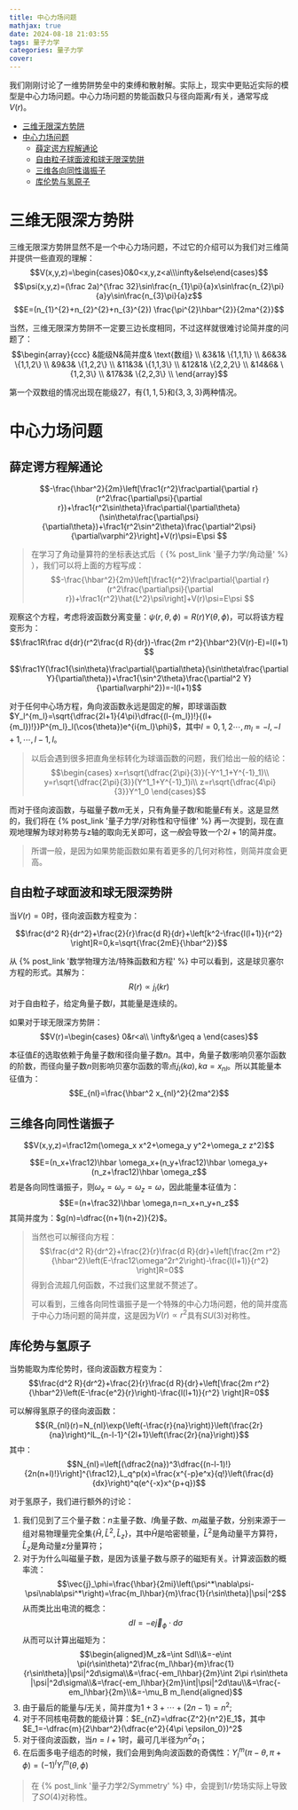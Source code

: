 ```yaml
---
title: 中心力场问题
mathjax: true
date: 2024-08-18 21:03:55
tags: 量子力学
categories: 量子力学
cover:
---
```


我们刚刚讨论了一维势阱势垒中的束缚和散射解。实际上，现实中更贴近实际的模型是中心力场问题。中心力场问题的势能函数只与径向距离$r$有关，通常写成$V(r)$。

- [三维无限深方势阱](#三维无限深方势阱)
- [中心力场问题](#中心力场问题)
  - [薛定谔方程解通论](#薛定谔方程解通论)
  - [自由粒子球面波和球无限深势阱](#自由粒子球面波和球无限深势阱)
  - [三维各向同性谐振子](#三维各向同性谐振子)
  - [库伦势与氢原子](#库伦势与氢原子)


# 三维无限深方势阱
三维无限深方势阱显然不是一个中心力场问题，不过它的介绍可以为我们对三维简并提供一些直观的理解：
$$V(x,y,z)=\begin{cases}0&0<x,y,z<a\\\infty&else\end{cases}$$
$$\psi(x,y,z)=(\frac 2a)^{\frac 32}\sin\frac{n_{1}\pi}{a}x\sin\frac{n_{2}\pi}{a}y\sin\frac{n_{3}\pi}{a}z$$
$$E=(n_{1}^{2}+n_{2}^{2}+n_{3}^{2}) \frac{\pi^{2}\hbar^{2}}{2ma^{2}}$$

当然，三维无限深方势阱不一定要三边长度相同，不过这样就很难讨论简并度的问题了：
$$\begin{array}{ccc}
&能级N&简并度& \text{数组} \\
&3&1& \{1,1,1\} \\
&6&3& \{1,1,2\} \\
&9&3& \{1,2,2\} \\
&11&3& \{1,1,3\} \\
&12&1& \{2,2,2\} \\
&14&6& \{1,2,3\} \\
&17&3& \{2,2,3\} \\
\end{array}$$

第一个双数组的情况出现在能级27，有$\{1,1,5\}$和$\{3,3,3\}$两种情况。


# 中心力场问题

## 薛定谔方程解通论


$$-\frac{\hbar^2}{2m}\left[\frac1{r^2}\frac\partial{\partial r}(r^2\frac{\partial\psi}{\partial r})+\frac1{r^2\sin\theta}\frac\partial{\partial\theta}(\sin\theta\frac{\partial\psi}{\partial\theta})+\frac1{r^2\sin^2\theta}\frac{\partial^2\psi}{\partial\varphi^2}\right]+V(r)\psi=E\psi $$

> 在学习了角动量算符的坐标表达式后（ {% post_link '量子力学/角动量' %} ），我们可以将上面的方程写成：
> $$-\frac{\hbar^2}{2m}\left[\frac1{r^2}\frac\partial{\partial r}(r^2\frac{\partial\psi}{\partial r})+\frac1{r^2}\hat{L^2}\psi\right]+V(r)\psi=E\psi $$

观察这个方程，考虑将波函数分离变量：$\psi(r,\theta,\phi)=R(r)Y(\theta,\phi)$，可以将该方程变形为：
$$\frac1R\frac d{dr}(r^2\frac{d R}{dr})-\frac{2m r^2}{\hbar^2}(V(r)-E)=l(l+1) $$

$$\frac1Y(\frac1{\sin\theta}\frac\partial{\partial\theta}(\sin\theta\frac{\partial Y}{\partial\theta})+\frac1{\sin^2\theta}\frac{\partial^2 Y}{\partial\varphi^2})=-l(l+1)$$

对于任何中心场方程，角向波函数永远是固定的解，即球谐函数$Y_l^{m_l}=\sqrt{\dfrac{2l+1}{4\pi}\dfrac{(l-{m_l})!}{(l+{m_l})!}}P^{m_l}_l(\cos{\theta})e^{i{m_l}\phi}$，其中$l=0,1,2\cdots,{m_l}=-l,-l+1,\cdots,l-1,l$。

> 以后会遇到很多把直角坐标转化为球谐函数的问题，我们给出一般的结论：
> $$\begin{cases}
    x=r\sqrt{\dfrac{2\pi}{3}}(-Y^1_1+Y^{-1}_1)\\
    y=r\sqrt{\dfrac{2\pi}{3}}(Y^1_1+Y^{-1}_1)i\\
    z=r\sqrt{\dfrac{4\pi}{3}}Y^1_0
    \end{cases}$$
> 

而对于径向波函数，与磁量子数$m$无关，只有角量子数$l$和能量$E$有关。这是显然的，我们将在 {% post_link '量子力学/对称性和守恒律' %} 再一次提到，现在直观地理解为球对称势与z轴的取向无关即可，这*一般*会导致一个$2l+1$的简并度。

> 所谓一般，是因为如果势能函数如果有着更多的几何对称性，则简并度会更高。

## 自由粒子球面波和球无限深势阱
当$V(r)=0$时，径向波函数方程变为：

$$\frac{d^2 R}{dr^2}+\frac{2}{r}\frac{d R}{dr}+\left[k^2-\frac{l(l+1)}{r^2} \right]R=0,k=\sqrt{\frac{2mE}{\hbar^2}}$$

从 {% post_link '数学物理方法/特殊函数和方程' %} 中可以看到，这是球贝塞尔方程的形式。其解为：
$$R(r)\propto j_l(kr)$$
对于自由粒子，给定角量子数$l$，其能量是连续的。

如果对于球无限深方势阱：
$$V(r)=\begin{cases}
0&r<a\\
\infty&r\geq a
\end{cases}$$

本征值$E$的选取依赖于角量子数$l$和径向量子数$n$。其中，角量子数$l$影响贝塞尔函数的阶数，而径向量子数$n$则影响贝塞尔函数的零点$j_l(ka),ka=x_{nl}$。所以其能量本征值为：
$$E_{nl}=\frac{\hbar^2 x_{nl}^2}{2ma^2}$$


## 三维各向同性谐振子

$$V(x,y,z)=\frac12m(\omega_x x^2+\omega_y y^2+\omega_z z^2)$$

$$E=(n_x+\frac12)\hbar \omega_x+(n_y+\frac12)\hbar \omega_y+(n_z+\frac12)\hbar \omega_z$$
若是各向同性谐振子，则$\omega_x=\omega_y=\omega_z=\omega$，因此能量本征值为：
$$E=(n+\frac32)\hbar \omega,n=n_x+n_y+n_z$$
其简并度为：$g(n)=\dfrac{(n+1)(n+2)}{2}$。

> 当然也可以解径向方程：
> $$\frac{d^2 R}{dr^2}+\frac{2}{r}\frac{d R}{dr}+\left[\frac{2m r^2}{\hbar^2}\left(E-\frac12\omega^2r^2\right)-\frac{l(l+1)}{r^2} \right]R=0$$
> 得到合流超几何函数，不过我们这里就不赘述了。
>
> 可以看到，三维各向同性谐振子是一个特殊的中心力场问题，他的简并度高于中心力场问题的简并度，这是因为$V(r)\propto r^2$具有$SU(3)$对称性。


## 库伦势与氢原子
当势能取为库伦势时，径向波函数方程变为：
$$\frac{d^2 R}{dr^2}+\frac{2}{r}\frac{d R}{dr}+\left[\frac{2m r^2}{\hbar^2}\left(E-\frac{e^2}{r}\right)-\frac{l(l+1)}{r^2} \right]R=0$$

可以解得氢原子的径向波函数：
$${R_{nl}(r)=N_{nl}\exp{\left(-\frac{r}{na}\right)}\left(\frac{2r}{na}\right)^lL_{n-l-1}^{2l+1}\left(\frac{2r}{na}\right)}$$
其中：
$$N_{nl}=\left[(\dfrac2{na})^3\dfrac{(n-l-1)!}{2n(n+l)!}\right]^{\frac12},L_q^p(x)=\frac{x^{-p}e^x}{q!}\left(\frac{d}{dx}\right)^q(e^{-x}x^{p+q})$$


对于氢原子，我们进行额外的讨论：
1. 我们见到了三个量子数：$n$主量子数、$l$角量子数、$m_l$磁量子数，分别来源于一组对易物理量完全集$\{\hat{H},\hat{L}^2,\hat{L}_z\}$，其中$\hat{H}$是哈密顿量，$\hat{L}^2$是角动量平方算符，$\hat{L}_z$是角动量z分量算符；
2. 对于为什么叫磁量子数，是因为该量子数与原子的磁矩有关。计算波函数的概率流：
   $$\vec{j}_\phi=\frac{\hbar}{2mi}\left(\psi^*\nabla\psi-\psi\nabla\psi^*\right)=\frac{m_l\hbar}{m}\frac{1}{r\sin\theta}|\psi|^2$$
   从而类比出电流的概念：
   $$dI=-e\vec{j}_\phi\cdot d\sigma$$
   从而可以计算出磁矩为：
   $$\begin{aligned}M_z&=\int SdI\\&=-e\int \pi(r\sin\theta)^2\frac{m_l\hbar}{m}\frac{1}{r\sin\theta}|\psi|^2d\sigma\\&=\frac{-em_l\hbar}{2m}\int 2\pi r\sin\theta |\psi|^2d\sigma\\&=\frac{-em_l\hbar}{2m}\int|\psi|^2d\tau\\&=\frac{-em_l\hbar}{2m}\\&=-\mu_B m_l\end{aligned}$$
3. 由于最后的能量与$l$无关，简并度为$1+3+\cdots +(2n-1)=n^2$;
4. 对于不同核电荷数的能级计算：$E_{nZ}=\dfrac{Z^2}{n^2}E_1$，其中$E_1=-\dfrac{m}{2\hbar^2}(\dfrac{e^2}{4\pi \epsilon_0})^2$
5. 对于径向波函数，当$n=l+1$时，最可几半径为$n^2a_1$；
6. 在后面多电子组态的时候，我们会用到角向波函数的奇偶性：$Y_l^m(\pi-\theta,\pi+\phi)=(-1)^lY_l^m(\theta,\phi)$

> 在 {% post_link '量子力学2/Symmetry' %} 中，会提到$1/r$势场实际上导致了$SO(4)$对称性。
